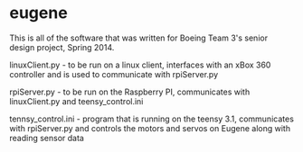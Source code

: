 eugene
======

This is all of the software that was written for Boeing Team 3's senior design project, Spring 2014. 

linuxClient.py      - to be run on a linux client, interfaces with an xBox 360 controller and is used to communicate with rpiServer.py

rpiServer.py        - to be run on the Raspberry PI, communicates with linuxClient.py and teensy_control.ini

tennsy_control.ini  - program that is running on the teensy 3.1, communicates with rpiServer.py and controls the motors and servos on Eugene along with reading sensor data
